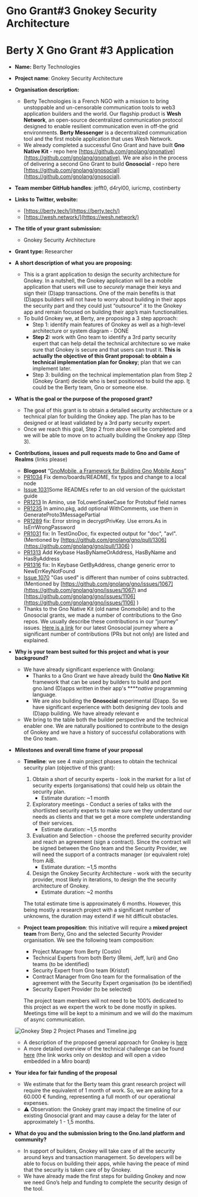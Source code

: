 # Gno Grant#3 Gnokey Security Architecture

# Berty X Gno Grant #3 Application

- **Name:** Berty Technologies
- **Project name**: Gnokey Security Architecture
- **Organisation description:**
    - Berty Technologies is a French NGO with a mission to bring unstoppable and un-censorable communication tools to web3 application builders and the world. Our flagship product is **Wesh Network**, an open-source decentralized communication protocol designed to enable resilient communication even in off-the grid environments. **Berty Messenger** is a decentralized communication tool and the first mobile application that uses Wesh Network.
    - We already completed a successful Gno Grant and have built **Gno Native Kit** - repo here [https://github.com/gnolang/gnonative](https://github.com/gnolang/gnonative). We are also in the process of delivering a second Gno Grant to build **Gnosocial** - repo here [https://github.com/gnolang/gnosocial](https://github.com/gnolang/gnosocial).
- **Team member GitHub handles**: jefft0, d4ryl00, iuricmp, costinberty
- **Links to Twitter, website:**
    - [https://berty.tech/](https://berty.tech/)
    - [https://wesh.network/](https://wesh.network/)
- **The title of your grant submission:**
    - Gnokey Security Architecture
- **Grant type:** Researcher
- **A short description of what you are proposing:**
    - This is a grant application to design the security architecture for Gnokey. In a nutshell, the Gnokey application will be a mobile application that users will use to *securely* manage their keys and sign their (D)app transactions. One of the main benefits is that (D)apps builders will not have to worry about building in their apps the security part and they could just “outsource” it to the Gnokey app and remain focused on building their app’s main functionalities.
    - To build Gnokey we, at Berty, are proposing a 3 step approach:
        - Step 1: identify main features of Gnokey as well as a high-level architecture or system diagram - DONE
        - **Step 2:** work with Gno team to identify a 3rd party security expert that can help detail the technical architecture so we make sure that Gnokey is secure and that users can trust it. **This is actually the objective of this Grant proposal: to obtain a technical implementation plan for Gnokey**; plan that we can implement later.
        - Step 3: building on the technical implementation plan from Step 2 (Gnokey Grant) decide who is best positioned to build the app. I[t](http://app.It) could be the Berty team, Gno or someone else.
- **What is the goal or the purpose of the proposed grant?**
    - The goal of this grant is to obtain a detailed security architecture or a technical plan for building the Gnokey app. The plan has to be designed or at least validated by a 3rd party security expert.
    - Once we reach this goal, Step 2 from above will be completed and we will be able to move on to actually building the Gnokey app (Step 3).
- **Contributions, issues and pull requests made to Gno and Game of Realms** (links please)
    - **Blogpost** “[GnoMobile, a Framework for Building Gno Mobile Apps](https://test3.gno.land/r/gnoland/blog:p/gnomobile)”
    - [PR1034](https://github.com/gnolang/gno/pull/1034) Fix demo/boards/README, fix typos and change to a local node
    - [Issue 1031](https://github.com/gnolang/gno/issues/1031)Some READMEs refer to an old version of the quickstart guide
    - [PR1213](https://github.com/gnolang/gno/pull/1213) In Amino, use ToLowerSnakeCase for Protobuf field names
    - [PR1235](https://github.com/gnolang/gno/pull/1235) In amino.pkg, add optional WithComments, use them in GenerateProto3MessagePartial
    - [PR1289](https://github.com/gnolang/gno/pull/1289) fix: Error string in decryptPrivKey. Use errors.As in IsErrWrongPassword
    - [PR1031](https://github.com/gnolang/gno/pull/1301) fix: In TestGnoDoc, fix expected output for "doc", "avl". (Mentioned by [https://github.com/gnolang/gno/pull/1306](https://github.com/gnolang/gno/pull/1306) )
    - [PR1313](https://github.com/gnolang/gno/pull/1313) Add Keybase HasByNameOrAddress, HasByName and HasByAddress
    - [PR1316](https://github.com/gnolang/gno/pull/1316) fix: In Keybase GetByAddress, change generic error to NewErrKeyNotFound
    - [Issue 1070](https://github.com/gnolang/gno/issues/1070) "Gas used" is different than number of coins subtracted. (Mentioned by [https://github.com/gnolang/gno/issues/1067](https://github.com/gnolang/gno/issues/1067) and [https://github.com/gnolang/gno/issues/1106](https://github.com/gnolang/gno/issues/1106) )
    - Thanks to the Gno Native Kit (old name Gnomobile) and to the Gnosocial grants, we made a number of contributions to the Gno repos. We usually describe these contributions in our “journey” issues. [Here is a link](https://github.com/gnolang/hackerspace/issues/51) for our latest Gnosocial journey where a significant number of contributions (PRs but not only) are listed and explained.
- **Why is your team best suited for this project and what is your background?**
    - We have already significant experience with Gnolang:
        - Thanks to a Gno Grant we have already build the **Gno Native Kit** framework that can be used by builders to build and port gno.land (D)apps written in their app's *****native* programming language.
        - We are also building the **Gnosocial** experimental (D)app. So we have significant experience with both designing dev tools and (D)app building. We have already relevant e
    - We bring to the table both the builder perspective and the technical enabler one. We are naturally positioned to contribute to the design of Gnokey and we have a history of successful collaborations with the Gno team.
- **Milestones and overall time frame of your proposal**
    - **Timeline**: we see 4 main project phases to obtain the technical security plan (objective of this grant):
        1. Obtain a short of security experts - look in the market for a list of security experts (organisations) that could help us obtain the security plan.
            - Estimate duration: ~1 month
        2. Exploratory meetings - Conduct a series of talks with the shortlisted security experts to make sure we they understand our needs as clients and that we get a more complete understanding of their services.
            - Estimate duration: ~1,5 months
        3. Evaluation and Selection - choose the preferred security provider and reach an agreement (sign a contract). Since the contract will be signed between the Gno team and the Security Provider, we will need the support of a contracts manager (or equivalent role) from AiB.
            - Estimate duration: ~1,5 months
        4. Design the Gnokey Security Architecture - work with the security provider, most likely in iterations, to design the the security architecture of Gnokey.
            - Estimate duration: ~2 months
        
        The total estimate time is approximately 6 months. However, this being mostly a research project with a significant number of unknowns, the duration may extend if we hit difficult obstacles. 
        
    - **Project team proposition**: this initiative will require a **mixed project team** from Berty, Gno and the selected Security Provider organisation. We see the following team composition:
        - Project Manager from Berty (Costin)
        - Technical Experts from both Berty (Remi, Jeff, Iuri) and Gno teams (to be identified)
        - Security Expert from Gno team (Kristof)
        - Contract Manager from Gno team for the formalisation of the agreement with the Security Expert organisation (to be identified)
        - Security Expert Provider (to be selected)
        
        The project team members will not need to be 100% dedicated to this project as we expert the work to be done mostly in spikes. Meetings time will be kept to a minimum and we will do the maximum of async communication.
        
    
    ![Gnokey Step 2 Project Phases and Timeline.jpg](Gno%20Grant#3%20Gnokey%20Security%20Architecture%20e1b779739b9e4035926fe0108f30ab82/Gnokey_Step_2_Project_Phases_and_Timeline.jpg)
    
    - A description of the proposed general approach for Gnokey is [here](https://www.loom.com/share/27b0aaf07d2c4141bbf753efa5b2e189)
    - A more detailed overview of the technical challenge can be found [here](https://miro.com/app/board/uXjVN3d9Pts=/?playRecording=3439faf7-4413-4ebb-9d36-51aac2be588b) (the link works only on desktop and will open a video embedded in a Miro board)
- **Your idea for fair funding of the proposal**
    - We estimate that for the Berty team this grant research project will require the equivalent of 1 month of work. So, we are asking for a 60.000 € funding, representing a full month of our operational expenses.
    - ⚠️ Observation: the Gnokey grant may impact the timeline of our existing Gnosocial grant and may cause a delay for the later of approximately 1 - 1,5 months.
- **What do you and the submission bring to the Gno.land platform and community?**
    - In support of builders, Gnokey will take care of all the security around keys and transaction management. So developers will be able to focus on building their apps, while having the peace of mind that the security is taken care of by Gnokey.
    - We have already made the first steps for building Gnokey and now we need Gno’s help and funding to complete the security design of the tool.
